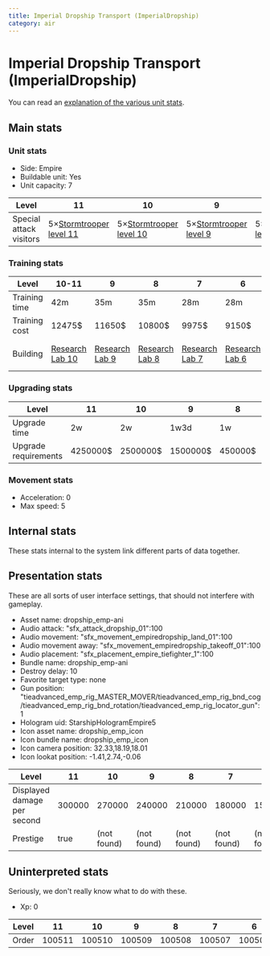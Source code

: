 ```yaml
---
title: Imperial Dropship Transport (ImperialDropship)
category: air
---
```


# Imperial Dropship Transport (ImperialDropship)

You can read an [explanation  of the various unit stats](unitexplained.md).

## Main stats

### Unit stats

  * Side: Empire
  * Buildable unit: Yes
  * Unit capacity: 7

|Level                  |11                                           |10                                           |9                                           |8                                           |7                                           |6                                           |5                                           |4                                           |3                                           |2                                           |1                                           |
|-----------------------|---------------------------------------------|---------------------------------------------|--------------------------------------------|--------------------------------------------|--------------------------------------------|--------------------------------------------|--------------------------------------------|--------------------------------------------|--------------------------------------------|--------------------------------------------|--------------------------------------------|
|Special attack visitors|5×[Stormtrooper level 11](StormDropship.html)|5×[Stormtrooper level 10](StormDropship.html)|5×[Stormtrooper level 9](StormDropship.html)|5×[Stormtrooper level 8](StormDropship.html)|5×[Stormtrooper level 7](StormDropship.html)|5×[Stormtrooper level 6](StormDropship.html)|5×[Stormtrooper level 5](StormDropship.html)|4×[Stormtrooper level 4](StormDropship.html)|4×[Stormtrooper level 3](StormDropship.html)|3×[Stormtrooper level 2](StormDropship.html)|3×[Stormtrooper level 1](StormDropship.html)|


### Training stats

|Level        |10-11                                   |9                                      |8                                      |7                                      |6                                      |5                                      |4                                      |3                                      |2                                      |1                                            |
|-------------|----------------------------------------|---------------------------------------|---------------------------------------|---------------------------------------|---------------------------------------|---------------------------------------|---------------------------------------|---------------------------------------|---------------------------------------|---------------------------------------------|
|Training time|42m                                     |35m                                    |35m                                    |28m                                    |28m                                    |21m                                    |21m                                    |21m                                    |21m                                    |21m                                          |
|Training cost|12475$                                  |11650$                                 |10800$                                 |9975$                                  |9150$                                  |8325$                                  |7475$                                  |6650$                                  |5825$                                  |5000$                                        |
|Building     |[Research Lab 10](empireOffenseLab.html)|[Research Lab 9](empireOffenseLab.html)|[Research Lab 8](empireOffenseLab.html)|[Research Lab 7](empireOffenseLab.html)|[Research Lab 6](empireOffenseLab.html)|[Research Lab 5](empireOffenseLab.html)|[Research Lab 4](empireOffenseLab.html)|[Research Lab 3](empireOffenseLab.html)|[Research Lab 2](empireOffenseLab.html)|[Starship Command 9](empireFleetCommand.html)|


### Upgrading stats

|Level               |11      |10      |9       |8      |7      |6      |5     |4     |3     |2    |1    |
|--------------------|--------|--------|--------|-------|-------|-------|------|------|------|-----|-----|
|Upgrade time        |2w      |2w      |1w3d    |1w     |5d     |3d     |1d    |8h    |3h    |1h30m|0s   |
|Upgrade requirements|4250000$|2500000$|1500000$|450000$|225000$|135000$|50000$|20000$|10000$|5000$|2000$|


### Movement stats

  * Acceleration: 0
  * Max speed: 5

## Internal stats

These stats internal to the system link different parts of data together.


## Presentation stats

These are all sorts of user interface settings, that should not interfere with gameplay.

  * Asset name: dropship_emp-ani
  * Audio attack: "sfx_attack_dropship_01":100
  * Audio movement: "sfx_movement_empiredropship_land_01":100
  * Audio movement away: "sfx_movement_empiredropship_takeoff_01":100
  * Audio placement: "sfx_placement_empire_tiefighter_1":100
  * Bundle name: dropship_emp-ani
  * Destroy delay: 10
  * Favorite target type: none
  * Gun position: "tieadvanced_emp_rig_MASTER_MOVER/tieadvanced_emp_rig_bnd_cog/tieadvanced_emp_rig_bnd_rotation/tieadvanced_emp_rig_locator_gun":1
  * Hologram uid: StarshipHologramEmpire5
  * Icon asset name: dropship_emp_icon
  * Icon bundle name: dropship_emp_icon
  * Icon camera position: 32.33,18.19,18.01
  * Icon lookat position: -1.41,2.74,-0.06

|Level                      |11    |10         |9          |8          |7          |6          |5          |4          |3          |2          |1          |
|---------------------------|------|-----------|-----------|-----------|-----------|-----------|-----------|-----------|-----------|-----------|-----------|
|Displayed damage per second|300000|270000     |240000     |210000     |180000     |150000     |120000     |90000      |60000      |30000      |15000      |
|Prestige                   |true  |(not found)|(not found)|(not found)|(not found)|(not found)|(not found)|(not found)|(not found)|(not found)|(not found)|


## Uninterpreted stats

Seriously, we don't really know what to do with these.

  * Xp: 0

|Level|11    |10    |9     |8     |7     |6     |5     |4     |3     |2     |1     |
|-----|------|------|------|------|------|------|------|------|------|------|------|
|Order|100511|100510|100509|100508|100507|100506|100505|100504|100503|100502|100501|


